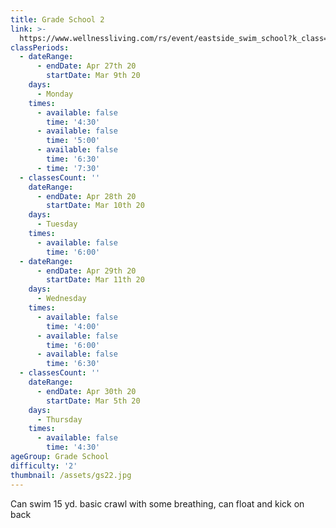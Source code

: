 ```yaml
---
title: Grade School 2
link: >-
  https://www.wellnessliving.com/rs/event/eastside_swim_school?k_class=136800&k_class_tab=10910
classPeriods:
  - dateRange:
      - endDate: Apr 27th 20
        startDate: Mar 9th 20
    days:
      - Monday
    times:
      - available: false
        time: '4:30'
      - available: false
        time: '5:00'
      - available: false
        time: '6:30'
      - time: '7:30'
  - classesCount: ''
    dateRange:
      - endDate: Apr 28th 20
        startDate: Mar 10th 20
    days:
      - Tuesday
    times:
      - available: false
        time: '6:00'
  - dateRange:
      - endDate: Apr 29th 20
        startDate: Mar 11th 20
    days:
      - Wednesday
    times:
      - available: false
        time: '4:00'
      - available: false
        time: '6:00'
      - available: false
        time: '6:30'
  - classesCount: ''
    dateRange:
      - endDate: Apr 30th 20
        startDate: Mar 5th 20
    days:
      - Thursday
    times:
      - available: false
        time: '4:30'
ageGroup: Grade School
difficulty: '2'
thumbnail: /assets/gs22.jpg
---
```

Can swim 15 yd. basic crawl with some breathing, can float and kick on back
